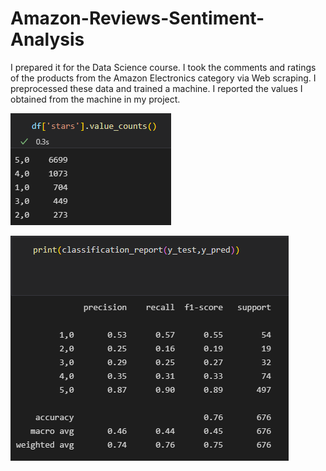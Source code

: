 # Amazon-Reviews-Sentiment-Analysis
I prepared it for the Data Science course. I took the comments and ratings of the products from the Amazon Electronics category via Web scraping. I preprocessed these data and trained a machine. I reported the values I obtained from the machine in my project.


![alt text](https://github.com/Kilicceker/Amazon-Reviews-Sentiment-Analysis/blob/main/datas.png)


![alt text](https://github.com/Kilicceker/Amazon-Reviews-Sentiment-Analysis/blob/main/result.png)
